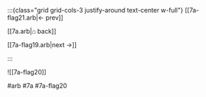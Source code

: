 :::{class="grid grid-cols-3 justify-around text-center w-full"}
[[7a-flag21.arb|← prev]]

[[7a.arb|⌂ back]]

[[7a-flag19.arb|next →]]

:::

![[7a-flag20]]

#arb #7a #7a-flag20

